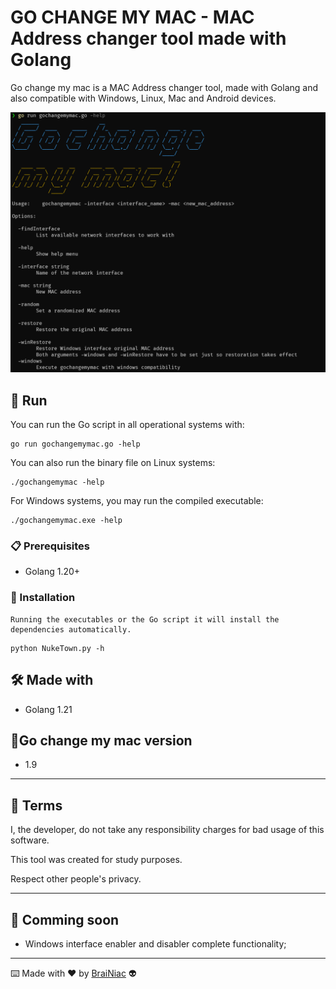 # GO CHANGE MY MAC - MAC Address changer tool made with Golang

Go change my mac is a MAC Address changer tool, made with Golang and also compatible with Windows, Linux, Mac and Android devices.

![alt text](https://github.com/babyboydaprince/gochangemymac/blob/main/img/logo.png?raw=true)

## 🚀 Run

 You can run the Go script in all operational systems with:

 ```
go run gochangemymac.go -help
```

You can also run the binary file on Linux systems:

```
./gochangemymac -help
```

For Windows systems, you may run the compiled executable:

```
./gochangemymac.exe -help
```

### 📋 Prerequisites

- Golang 1.20+

### 🔧 Installation

```
Running the executables or the Go script it will install the dependencies automatically.
```

```
python NukeTown.py -h
```

## 🛠️ Made with

- Golang 1.21

## 📌Go change my mac version

- 1.9

---

## 📄 Terms

I, the developer, do not take any responsibility charges for bad usage
of this software.

This tool was created for study purposes.

Respect other people's privacy.

---

## 📌 Comming soon

- Windows interface enabler and disabler complete functionality;

---

⌨️ Made with ❤️ by [BraiNiac](https://github.com/babyboydaprince) 👽
